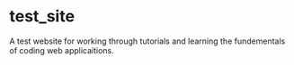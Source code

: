 # test_site
A test website for working through tutorials and learning the fundementals 
of coding web applicaitions.
